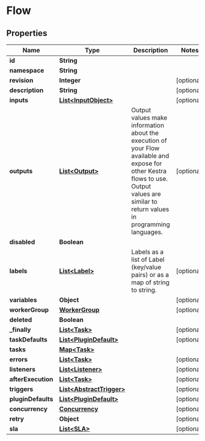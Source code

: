 

# Flow


## Properties

| Name | Type | Description | Notes |
|------------ | ------------- | ------------- | -------------|
|**id** | **String** |  |  |
|**namespace** | **String** |  |  |
|**revision** | **Integer** |  |  [optional] |
|**description** | **String** |  |  [optional] |
|**inputs** | [**List&lt;InputObject&gt;**](InputObject.md) |  |  [optional] |
|**outputs** | [**List&lt;Output&gt;**](Output.md) | Output values make information about the execution of your Flow available and expose for other Kestra flows to use. Output values are similar to return values in programming languages. |  [optional] |
|**disabled** | **Boolean** |  |  |
|**labels** | [**List&lt;Label&gt;**](Label.md) | Labels as a list of Label (key/value pairs) or as a map of string to string. |  [optional] |
|**variables** | **Object** |  |  [optional] |
|**workerGroup** | [**WorkerGroup**](WorkerGroup.md) |  |  [optional] |
|**deleted** | **Boolean** |  |  |
|**_finally** | [**List&lt;Task&gt;**](Task.md) |  |  [optional] |
|**taskDefaults** | [**List&lt;PluginDefault&gt;**](PluginDefault.md) |  |  [optional] |
|**tasks** | [**Map&lt;Task&gt;**](Task.md) |  |  |
|**errors** | [**List&lt;Task&gt;**](Task.md) |  |  [optional] |
|**listeners** | [**List&lt;Listener&gt;**](Listener.md) |  |  [optional] |
|**afterExecution** | [**List&lt;Task&gt;**](Task.md) |  |  [optional] |
|**triggers** | [**List&lt;AbstractTrigger&gt;**](AbstractTrigger.md) |  |  [optional] |
|**pluginDefaults** | [**List&lt;PluginDefault&gt;**](PluginDefault.md) |  |  [optional] |
|**concurrency** | [**Concurrency**](Concurrency.md) |  |  [optional] |
|**retry** | **Object** |  |  [optional] |
|**sla** | [**List&lt;SLA&gt;**](SLA.md) |  |  [optional] |



